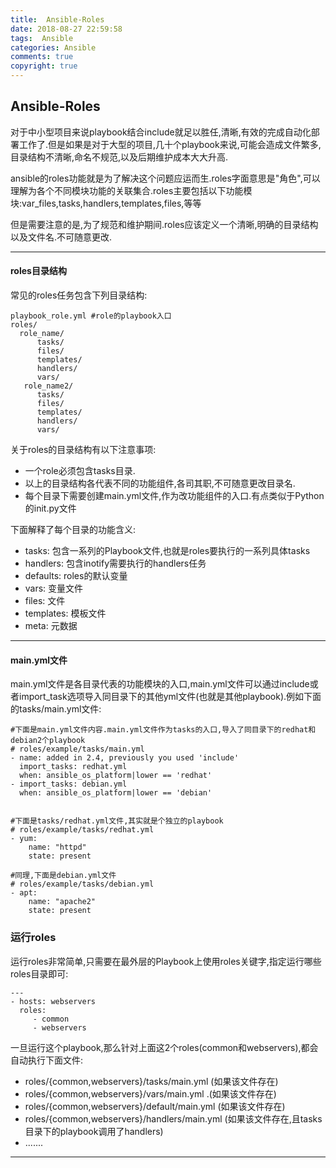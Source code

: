 ```yaml
---
title:  Ansible-Roles
date: 2018-08-27 22:59:58
tags:  Ansible
categories: Ansible
comments: true
copyright: true
---
```


## Ansible-Roles

  对于中小型项目来说playbook结合include就足以胜任,清晰,有效的完成自动化部署工作了.但是如果是对于大型的项目,几十个playbook来说,可能会造成文件繁多,目录结构不清晰,命名不规范,以及后期维护成本大大升高.

ansible的roles功能就是为了解决这个问题应运而生.roles字面意思是"角色",可以理解为各个不同模块功能的关联集合.roles主要包括以下功能模块:var_files,tasks,handlers,templates,files,等等

但是需要注意的是,为了规范和维护期间.roles应该定义一个清晰,明确的目录结构以及文件名.不可随意更改.

---

#### roles目录结构

常见的roles任务包含下列目录结构:

```
playbook_role.yml #role的playbook入口
roles/
  role_name/
      tasks/
      files/
      templates/
      handlers/
      vars/
   role_name2/
      tasks/
      files/
      templates/
      handlers/
      vars/
```

关于roles的目录结构有以下注意事项:

* 一个role必须包含tasks目录.
* 以上的目录结构各代表不同的功能组件,各司其职,不可随意更改目录名.
* 每个目录下需要创建main.yml文件,作为改功能组件的入口.有点类似于Python的init.py文件

下面解释了每个目录的功能含义:

* tasks: 包含一系列的Playbook文件,也就是roles要执行的一系列具体tasks
* handlers: 包含inotify需要执行的handlers任务
* defaults: roles的默认变量
* vars: 变量文件
* files: 文件
* templates: 模板文件
* meta: 元数据

---

#### main.yml文件

main.yml文件是各目录代表的功能模块的入口,main.yml文件可以通过include或者import_task选项导入同目录下的其他yml文件(也就是其他playbook).例如下面的tasks/main.yml文件:

```
#下面是main.yml文件内容.main.yml文件作为tasks的入口,导入了同目录下的redhat和debian2个playbook
# roles/example/tasks/main.yml
- name: added in 2.4, previously you used 'include'
  import_tasks: redhat.yml
  when: ansible_os_platform|lower == 'redhat'
- import_tasks: debian.yml
  when: ansible_os_platform|lower == 'debian'


#下面是tasks/redhat.yml文件,其实就是个独立的playbook
# roles/example/tasks/redhat.yml
- yum:
    name: "httpd"
    state: present

#同理,下面是debian.yml文件
# roles/example/tasks/debian.yml
- apt:
    name: "apache2"
    state: present
```

### 运行roles

运行roles非常简单,只需要在最外层的Playbook上使用roles关键字,指定运行哪些roles目录即可:

```
---
- hosts: webservers
  roles:
     - common
     - webservers
```

一旦运行这个playbook,那么针对上面这2个roles(common和webservers),都会自动执行下面文件:

* roles/\{common,webservers\}/tasks/main.yml (如果该文件存在)
* roles/\{common,webservers\}/vars/main.yml .(如果该文件存在)
* roles/\{common,webservers\}/default/main.yml (如果该文件存在)
* roles/\{common,webservers\}/handlers/main.yml  (如果该文件存在,且tasks目录下的playbook调用了handlers)
* .......

---

